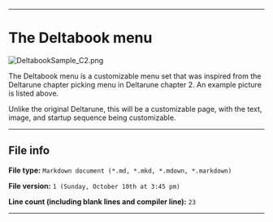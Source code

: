 
***

# The Deltabook menu

![DeltabookSample_C2.png](/Underune-maker/Menus/Deltabook/DeltabookSample_C2.png)

The Deltabook menu is a customizable menu set that was inspired from the Deltarune chapter picking menu in Deltarune chapter 2. An example picture is listed above.

Unlike the original Deltarune, this will be a customizable page, with the text, image, and startup sequence being customizable.

***

## File info

**File type:** `Markdown document (*.md, *.mkd, *.mdown, *.markdown)`

**File version:** `1 (Sunday, October 10th at 3:45 pm)`

**Line count (including blank lines and compiler line):** `23`

***

